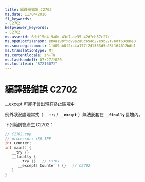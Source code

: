 ```yaml
---
title: 編譯器錯誤 C2702
ms.date: 11/04/2016
f1_keywords:
- C2702
helpviewer_keywords:
- C2702
ms.assetid: 6def15d4-9a8d-43e7-ae35-42d7cb57c27e
ms.openlocfilehash: eb8a19bf5d29a2a0c69dc27e9b22f76df63ce8e8
ms.sourcegitcommit: 1f009ab0f2cc4a177f2d1353d5a38f164612bdb1
ms.translationtype: MT
ms.contentlocale: zh-TW
ms.lasthandoff: 07/27/2020
ms.locfileid: "87216072"
---
```

# <a name="compiler-error-c2702"></a>編譯器錯誤 C2702

__except 可能不會出現在終止區塊中

例外狀況處理常式（ `__try` / **`__except`** ）無法嵌套在 **`__finally`** 區塊內。

下列範例會產生 C2702：

```cpp
// C2702.cpp
// processor: x86 IPF
int Counter;
int main() {
   __try {}
   __finally {
      __try {}   // C2702
      __except( Counter ) {}   // C2702
   }
}
```
